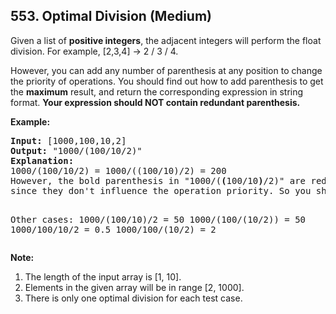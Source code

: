 <!--|This file generated by command(leetcode description); DO NOT EDIT.    |-->
<!--+----------------------------------------------------------------------+-->
<!--|@author    Openset <openset.wang@gmail.com>                           |-->
<!--|@link      https://github.com/openset                                 |-->
<!--|@home      https://github.com/openset/leetcode                        |-->
<!--+----------------------------------------------------------------------+-->

## 553. Optimal Division (Medium)

<p>Given a list of <b>positive integers</b>, the adjacent integers will perform the float division. For example, [2,3,4] -> 2 / 3 / 4.</p>

<p>However, you can add any number of parenthesis at any position to change the priority of operations. You should find out how to add parenthesis to get the <b>maximum</b> result, and return the corresponding expression in string format. <b>Your expression should NOT contain redundant parenthesis.</b></p>

<p><b>Example:</b><br />
<pre>
<b>Input:</b> [1000,100,10,2]
<b>Output:</b> "1000/(100/10/2)"
<b>Explanation:</b>
1000/(100/10/2) = 1000/((100/10)/2) = 200
However, the bold parenthesis in "1000/(<b>(</b>100/10<b>)</b>/2)" are redundant, <br/>since they don't influence the operation priority. So you should return "1000/(100/10/2)". 

Other cases:
1000/(100/10)/2 = 50
1000/(100/(10/2)) = 50
1000/100/10/2 = 0.5
1000/100/(10/2) = 2
</pre>
</p>

<p><b>Note:</b>
<ol>
<li>The length of the input array is [1, 10].</li>
<li>Elements in the given array will be in range [2, 1000].</li>
<li>There is only one optimal division for each test case.</li>
</ol>
</p>